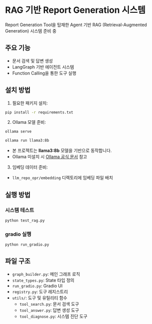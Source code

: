 # RAG 기반 Report Generation 시스템

Report Generation Tool을 탑재한 Agent 기반 RAG (Retrieval-Augmented Generation) 시스템 준비 중

## 주요 기능

- 문서 검색 및 답변 생성
- LangGraph 기반 에이전트 시스템
- Function Calling을 통한 도구 실행

## 설치 방법

1. 필요한 패키지 설치:
```bash
pip install -r requirements.txt
```

2. Ollama 모델 준비:

```bash
ollama serve
```

```bash
ollama run llama3:8b
```

* 본 프로젝트는 **llama3:8b** 모델을 기반으로 동작합니다.
* Ollama 미설치 시 [Ollama 공식 문서](https://ollama.com/) 참고

3. 임베딩 데이터 준비:

* `llm_repo_opr/embedding` 디렉토리에 임베딩 파일 배치


## 실행 방법

### 시스템 테스트
```bash
python test_rag.py
```

### gradio 실행
```bash
python run_gradio.py
```

## 파일 구조

- `graph_builder.py`: 메인 그래프 로직
- `state_types.py`: State 타입 정의
- `run_gradio.py`: Gradio UI
- `registry.py`: 도구 레지스트리
- `utils/`: 도구 및 유틸리티 함수
  - `tool_search.py`: 문서 검색 도구
  - `tool_answer.py`: 답변 생성 도구
  - `tool_diagnose.py`: 시스템 진단 도구
